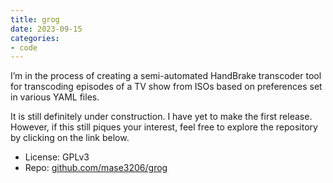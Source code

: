 ```yaml
---
title: grog
date: 2023-09-15
categories:
- code
---
```


I’m in the process of creating a semi-automated HandBrake transcoder tool for transcoding episodes of a TV show from ISOs based on preferences set in various YAML files.

It is still definitely under construction. I have yet to make the first release. However, if this still piques your interest, feel free to explore the repository by clicking on the link below.

- License: GPLv3
- Repo: [github.com/mase3206/grog](https://github.com/mase3206/grog)
